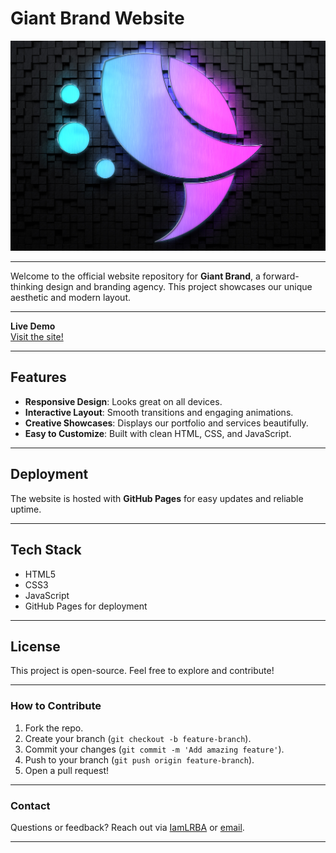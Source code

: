 # Giant Brand Website
![Giant Brand Logo](images/GB.jpg)

---

Welcome to the official website repository for **Giant Brand**, a forward-thinking design and branding agency. This project showcases our unique aesthetic and modern layout.

---

**Live Demo**  
[Visit the site!](https://iamlrba.github.io/Giant-Brand-Website)

---

## Features
- **Responsive Design**: Looks great on all devices.
- **Interactive Layout**: Smooth transitions and engaging animations.
- **Creative Showcases**: Displays our portfolio and services beautifully.
- **Easy to Customize**: Built with clean HTML, CSS, and JavaScript.

---

## Deployment
The website is hosted with **GitHub Pages** for easy updates and reliable uptime.

---

## Tech Stack
- HTML5
- CSS3
- JavaScript
- GitHub Pages for deployment

---

## License
This project is open-source. Feel free to explore and contribute!

---

### How to Contribute
1. Fork the repo.
2. Create your branch (`git checkout -b feature-branch`).
3. Commit your changes (`git commit -m 'Add amazing feature'`).
4. Push to your branch (`git push origin feature-branch`).
5. Open a pull request!

---

### Contact
Questions or feedback? Reach out via [IamLRBA](https://github.com/IamLRBA) or [email](jerrylarubafestus@gmail.com).

---

